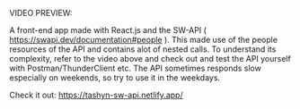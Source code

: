 VIDEO PREVIEW:

A front-end app made with React.js and the SW-API ( https://swapi.dev/documentation#people ). This made use of the people resources of the API and contains alot of nested calls. To understand its complexity, refer to the video above and check out and test the API yourself with Postman/ThunderClient etc. The API sometimes responds slow especially on weekends, so try to use it in the weekdays.

Check it out: https://tashyn-sw-api.netlify.app/
